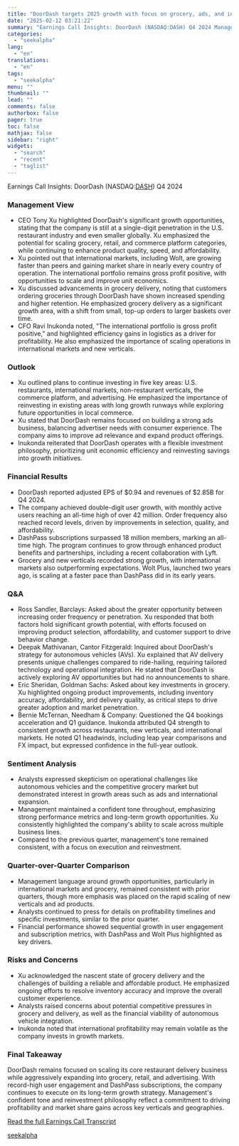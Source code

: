 ```yaml
---
title: "DoorDash targets 2025 growth with focus on grocery, ads, and international expansion"
date: "2025-02-12 03:21:22"
summary: "Earnings Call Insights: DoorDash (NASDAQ:DASH) Q4 2024 Management View CEO Tony Xu highlighted DoorDash's significant growth opportunities, stating that the company is still at a single-digit penetration in the U.S. restaurant industry and even smaller globally. Xu emphasized the potential for scaling grocery, retail, and commerce platform categories, while continuing..."
categories:
  - "seekalpha"
lang:
  - "en"
translations:
  - "en"
tags:
  - "seekalpha"
menu: ""
thumbnail: ""
lead: ""
comments: false
authorbox: false
pager: true
toc: false
mathjax: false
sidebar: "right"
widgets:
  - "search"
  - "recent"
  - "taglist"
---
```


Earnings Call Insights: DoorDash (NASDAQ:[DASH](https://seekingalpha.com/symbol/DASH "DoorDash, Inc.")) Q4 2024

### Management View

* CEO Tony Xu highlighted DoorDash's significant growth opportunities, stating that the company is still at a single-digit penetration in the U.S. restaurant industry and even smaller globally. Xu emphasized the potential for scaling grocery, retail, and commerce platform categories, while continuing to enhance product quality, speed, and affordability.
* Xu pointed out that international markets, including Wolt, are growing faster than peers and gaining market share in nearly every country of operation. The international portfolio remains gross profit positive, with opportunities to scale and improve unit economics.
* Xu discussed advancements in grocery delivery, noting that customers ordering groceries through DoorDash have shown increased spending and higher retention. He emphasized grocery delivery as a significant growth area, with a shift from small, top-up orders to larger baskets over time.
* CFO Ravi Inukonda noted, "The international portfolio is gross profit positive," and highlighted efficiency gains in logistics as a driver for profitability. He also emphasized the importance of scaling operations in international markets and new verticals.

### Outlook

* Xu outlined plans to continue investing in five key areas: U.S. restaurants, international markets, non-restaurant verticals, the commerce platform, and advertising. He emphasized the importance of reinvesting in existing areas with long growth runways while exploring future opportunities in local commerce.
* Xu stated that DoorDash remains focused on building a strong ads business, balancing advertiser needs with consumer experience. The company aims to improve ad relevance and expand product offerings.
* Inukonda reiterated that DoorDash operates with a flexible investment philosophy, prioritizing unit economic efficiency and reinvesting savings into growth initiatives.

### Financial Results

* DoorDash reported adjusted EPS of $0.94 and revenues of $2.85B for Q4 2024.
* The company achieved double-digit user growth, with monthly active users reaching an all-time high of over 42 million. Order frequency also reached record levels, driven by improvements in selection, quality, and affordability.
* DashPass subscriptions surpassed 18 million members, marking an all-time high. The program continues to grow through enhanced product benefits and partnerships, including a recent collaboration with Lyft.
* Grocery and new verticals recorded strong growth, with international markets also outperforming expectations. Wolt Plus, launched two years ago, is scaling at a faster pace than DashPass did in its early years.

### Q&A

* Ross Sandler, Barclays: Asked about the greater opportunity between increasing order frequency or penetration. Xu responded that both factors hold significant growth potential, with efforts focused on improving product selection, affordability, and customer support to drive behavior change.
* Deepak Mathivanan, Cantor Fitzgerald: Inquired about DoorDash's strategy for autonomous vehicles (AVs). Xu explained that AV delivery presents unique challenges compared to ride-hailing, requiring tailored technology and operational integration. He stated that DoorDash is actively exploring AV opportunities but had no announcements to share.
* Eric Sheridan, Goldman Sachs: Asked about key investments in grocery. Xu highlighted ongoing product improvements, including inventory accuracy, affordability, and delivery quality, as critical steps to drive greater adoption and market penetration.
* Bernie McTernan, Needham & Company: Questioned the Q4 bookings acceleration and Q1 guidance. Inukonda attributed Q4 strength to consistent growth across restaurants, new verticals, and international markets. He noted Q1 headwinds, including leap year comparisons and FX impact, but expressed confidence in the full-year outlook.

### Sentiment Analysis

* Analysts expressed skepticism on operational challenges like autonomous vehicles and the competitive grocery market but demonstrated interest in growth areas such as ads and international expansion.
* Management maintained a confident tone throughout, emphasizing strong performance metrics and long-term growth opportunities. Xu consistently highlighted the company's ability to scale across multiple business lines.
* Compared to the previous quarter, management's tone remained consistent, with a focus on execution and reinvestment.

### Quarter-over-Quarter Comparison

* Management language around growth opportunities, particularly in international markets and grocery, remained consistent with prior quarters, though more emphasis was placed on the rapid scaling of new verticals and ad products.
* Analysts continued to press for details on profitability timelines and specific investments, similar to the prior quarter.
* Financial performance showed sequential growth in user engagement and subscription metrics, with DashPass and Wolt Plus highlighted as key drivers.

### Risks and Concerns

* Xu acknowledged the nascent state of grocery delivery and the challenges of building a reliable and affordable product. He emphasized ongoing efforts to resolve inventory accuracy and improve the overall customer experience.
* Analysts raised concerns about potential competitive pressures in grocery and delivery, as well as the financial viability of autonomous vehicle integration.
* Inukonda noted that international profitability may remain volatile as the company invests in growth markets.

### Final Takeaway

DoorDash remains focused on scaling its core restaurant delivery business while aggressively expanding into grocery, retail, and advertising. With record-high user engagement and DashPass subscriptions, the company continues to execute on its long-term growth strategy. Management's confident tone and reinvestment philosophy reflect a commitment to driving profitability and market share gains across key verticals and geographies.

[Read the full Earnings Call Transcript](https://seekingalpha.com/symbol/DASH/earnings/transcripts)

[seekalpha](https://seekingalpha.com/news/4406566-doordash-targets-2025-growth-with-focus-on-grocery-ads-and-international-expansion)
